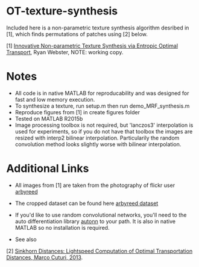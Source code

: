 # OT-texture-synthesis #

Included here is a non-parametric texture synthesis algorithm desribed in [1], which finds permutations of patches using [2] below.

[1] [Innovative Non-parametric Texture Synthesis via Entropic Optimal Transport](https://drive.google.com/open?id=1DQrSUZm5JZVkIWdxFODY0VMnE1i3zsX4), Ryan Webster, NOTE: working copy. 

# Notes #
* All code is in native MATLAB for reproducability and was designed for fast and low memory execution.
* To synthesize a texture, run setup.m then run demo_MRF_synthesis.m
* Reproduce figures from [1] in create figures folder
* Tested on MATLAB R2015b
* Image processing toolbox is not required, but 'lanczos3' interpolation is used for experiments, so if you do not have that toolbox the images are resized with interp2 bilinear interpolation. Particularily the random convolution method looks slightly worse with bilinear interpolation.

# Additional Links #

* All images from [1] are taken from the photography of flickr user [arbyreed](https://www.flickr.com/photos/19779889@N00/)
* The cropped dataset can be found here [arbyreed dataset](https://drive.google.com/drive/folders/0B6oh_CUacdkDSkR3cDYyZnBaRDA?usp=sharing)

* If you'd like to use random convolutional networks, you'll need to the auto differentiation library [autonn](https://github.com/vlfeat/autonn) to your path. It is also in native MATLAB so no installation is required.

* See also

[2] [Sinkhorn Distances: Lightspeed Computation of Optimal Transportation Distances, Marco Cuturi, 2013](https://arxiv.org/abs/1306.0895).
